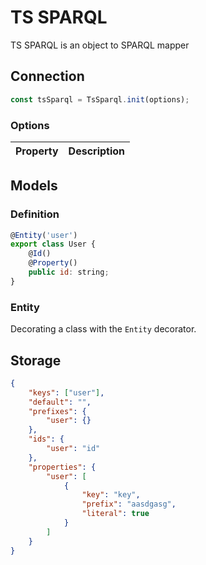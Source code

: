 # TS SPARQL

TS SPARQL is an object to SPARQL mapper

## Connection

```js
const tsSparql = TsSparql.init(options);
```

### Options

| Property | Description |
| :------: | :---------: |

## Models

### Definition

```js
@Entity('user')
export class User {
    @Id()
    @Property()
    public id: string;
}
```

### Entity

Decorating a class with the `Entity` decorator.

## Storage

```json
{
    "keys": ["user"],
    "default": "",
    "prefixes": {
        "user": {}
    },
    "ids": {
        "user": "id"
    },
    "properties": {
        "user": [
            {
                "key": "key",
                "prefix": "aasdgasg",
                "literal": true
            }
        ]
    }
}
```
